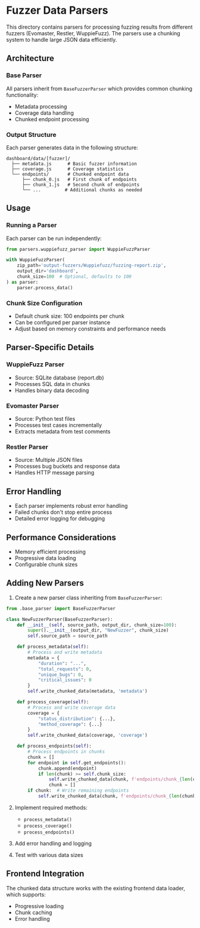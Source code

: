 # Fuzzer Data Parsers

This directory contains parsers for processing fuzzing results from different fuzzers (Evomaster, Restler, WuppieFuzz). The parsers use a chunking system to handle large JSON data efficiently.

## Architecture

### Base Parser
All parsers inherit from `BaseFuzzerParser` which provides common chunking functionality:
- Metadata processing
- Coverage data handling
- Chunked endpoint processing

### Output Structure
Each parser generates data in the following structure:
```
dashboard/data/[fuzzer]/
  ├── metadata.js      # Basic fuzzer information
  ├── coverage.js      # Coverage statistics
  └── endpoints/       # Chunked endpoint data
      ├── chunk_0.js   # First chunk of endpoints
      ├── chunk_1.js   # Second chunk of endpoints
      └── ...         # Additional chunks as needed
```

## Usage

### Running a Parser
Each parser can be run independently:

```python
from parsers.wuppiefuzz_parser import WuppieFuzzParser

with WuppieFuzzParser(
    zip_path='output-fuzzers/Wuppiefuzz/fuzzing-report.zip',
    output_dir='dashboard',
    chunk_size=100  # Optional, defaults to 100
) as parser:
    parser.process_data()
```

### Chunk Size Configuration
- Default chunk size: 100 endpoints per chunk
- Can be configured per parser instance
- Adjust based on memory constraints and performance needs

## Parser-Specific Details

### WuppieFuzz Parser
- Source: SQLite database (report.db)
- Processes SQL data in chunks
- Handles binary data decoding

### Evomaster Parser
- Source: Python test files
- Processes test cases incrementally
- Extracts metadata from test comments

### Restler Parser
- Source: Multiple JSON files
- Processes bug buckets and response data
- Handles HTTP message parsing

## Error Handling
- Each parser implements robust error handling
- Failed chunks don't stop entire process
- Detailed error logging for debugging

## Performance Considerations
- Memory efficient processing
- Progressive data loading
- Configurable chunk sizes

## Adding New Parsers

1. Create a new parser class inheriting from `BaseFuzzerParser`:
```python
from .base_parser import BaseFuzzerParser

class NewFuzzerParser(BaseFuzzerParser):
    def __init__(self, source_path, output_dir, chunk_size=100):
        super().__init__(output_dir, "NewFuzzer", chunk_size)
        self.source_path = source_path

    def process_metadata(self):
        # Process and write metadata
        metadata = {
            "duration": "...",
            "total_requests": 0,
            "unique_bugs": 0,
            "critical_issues": 0
        }
        self.write_chunked_data(metadata, 'metadata')

    def process_coverage(self):
        # Process and write coverage data
        coverage = {
            "status_distribution": {...},
            "method_coverage": {...}
        }
        self.write_chunked_data(coverage, 'coverage')

    def process_endpoints(self):
        # Process endpoints in chunks
        chunk = []
        for endpoint in self.get_endpoints():
            chunk.append(endpoint)
            if len(chunk) >= self.chunk_size:
                self.write_chunked_data(chunk, f'endpoints/chunk_{len(chunk)}')
                chunk = []
        if chunk:  # Write remaining endpoints
            self.write_chunked_data(chunk, f'endpoints/chunk_{len(chunk)}')
```

2. Implement required methods:
   - `process_metadata()`
   - `process_coverage()`
   - `process_endpoints()`

3. Add error handling and logging

4. Test with various data sizes

## Frontend Integration
The chunked data structure works with the existing frontend data loader, which supports:
- Progressive loading
- Chunk caching
- Error handling